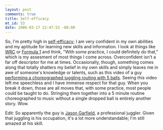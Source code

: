 ```yaml
--- 
layout: post
comments: true
title: Self-efficacy
mt_id: 53
date: 2006-03-17 22:47:53 -08:00
---
```

So, I'm pretty high in [self-efficacy](http://en.wikipedia.org/wiki/Self-efficacy); I am very confident in my own abilities and my aptitude for learning new skills and information.  I look at things like [WRC](http://www.wrc.com) or [Formula 1](http://www.formula1.com) and think, "With some practice, I could definitely do that," which is my assesment of most things I come across.  Overconfident isn't a far off descriptor for me at times.  Occasionally, though, something comes along that totally shatters my belief in my own skills and simply leaves me in awe of someone's knowledge or talents, such as this video of a guy [performing a choreographed juggling routing with 5 balls](http://video.google.com/videoplay?docid=-6283096511750618839).  Seeing this video left me speechless and I have immense respect for that guy.  When you break it down, those are all moves that, with some practice, most people could be taught to do.  Stringing them together into a 5 minute routine choreographed to music without a single dropped ball is entirely another story.  Wow.

Edit: So apparently the guy is [Jason Garfield](http://en.wikipedia.org/wiki/Jason_Garfield), a professional juggler.  Given that juggling is his occupation, it's a lot more understandable; I'm still amazed at his skill.
